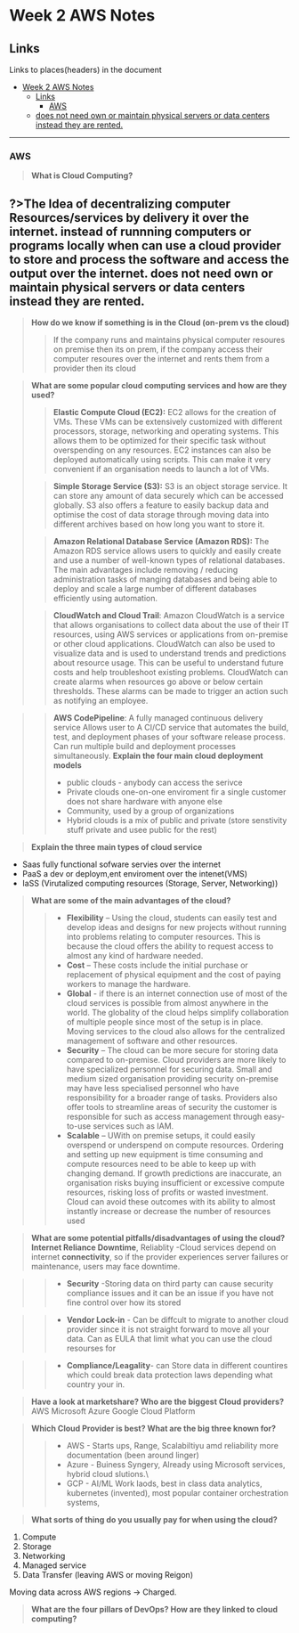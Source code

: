 # Week 2 AWS Notes 

## Links
Links to places(headers) in the document
- [Week 2 AWS Notes](#week-2-aws-notes)
  - [Links](#links)
    - [AWS](#aws)
  - [does not need own or maintain physical servers or data centers instead they are rented.](#does-not-need-own-or-maintain-physical-servers-or-data-centers-instead-they-are-rented)
_____






### AWS

>**What is Cloud Computing?**

?>The Idea of decentralizing computer Resources/services by delivery it over the internet. instead of runnning computers or programs locally when can use a cloud provider to store and process the software and access the output over the internet.
does not need own or maintain physical servers or data centers instead they are rented.
----
>**How do we know if something is in the Cloud (on-prem vs the cloud)**
>>If the company runs and maintains physical computer resoures on premise then its on prem, if the company access their computer resoures over the internet and rents them from a provider then its cloud

>**What are some popular cloud computing services and how are they used?**
>>**Elastic Compute Cloud (EC2):**  EC2 allows for the creation of VMs. These VMs can be extensively customized with different processors, storage, networking and operating systems. This allows them to be optimized for their specific task without overspending on any resources. EC2 instances can also be deployed automatically using scripts.  This can make it very convenient if an organisation needs to launch a lot of VMs.
>
>>**Simple Storage Service (S3):** S3 is an object storage service. It can store any amount of data securely which can be accessed globally. S3 also offers a feature to easily backup data and optimise the cost of data storage through moving data into different archives based on how long you want to store it.
>
>>**Amazon Relational Database Service (Amazon RDS):** The Amazon RDS service allows users to quickly and easily create and use a number of well-known types of relational databases.  The main advantages include removing / reducing administration tasks of manging databases and being able to deploy and scale a large number of different databases efficiently using automation.
>
>>**CloudWatch and Cloud Trail**: Amazon CloudWatch is a service that allows organisations to collect data about the use of their IT resources, using AWS services or applications from on-premise or other cloud applications. 
CloudWatch can also be used to visualize data and is used to understand trends and predictions about resource usage. This can be useful to understand future costs and help troubleshoot existing problems. CloudWatch can create alarms when resources go above or below certain thresholds. These alarms can be made to trigger an action such as notifying an employee.

>>**AWS CodePipeline**: A fully managed continuous  delivery service
Allows user to  A CI/CD service
that automates the build, test, and deployment phases of your software release process.
Can run multiple build and deployment processes simultaneously.
>**Explain the four main cloud deployment models**
  >>* public clouds - anybody can access the serivce
  >>* Private clouds one-on-one enviroment fir a single customer does not share   hardware with anyone else
  >>* Community, used by a group of organizations
  >>* Hybrid clouds is a mix of public and private (store senstivity stuff private and usee public for the rest)
 


>**Explain the three main types of cloud service**
* Saas fully functional sofware servies over the internet
* PaaS a dev or deploym,ent enviroment over the intenet(VMS)
* IaSS (Virutalized  computing resources (Storage, Server, Networking))

>**What are some of the main advantages of the cloud?**
  >>* **Flexibility** – Using the cloud, students can easily test and develop ideas and designs for new projects without running into problems relating to computer resources. This is because the cloud offers the ability to request access to almost any kind of hardware needed. 
  >>* **Cost** –  These costs include the initial purchase or replacement of physical equipment and the cost of paying workers to manage the hardware. 
 >> * **Global** - if there is an internet connection use of most of the cloud services is possible from almost anywhere in the world. 
  The globality of the cloud helps simplify collaboration of multiple people since most of the setup is in place.  Moving services to the cloud also allows for the centralized management of software and other resources. 
  >>* **Security** – The cloud can be more secure for storing data compared to on-premise.  Cloud providers are more likely to have specialized personnel for securing data.  Small and medium sized organisation providing security on-premise may have less specialised personnel who have responsibility for a broader range of tasks. 
  Providers also offer tools to streamline areas of security the customer is responsible for such as access management through easy-to-use services such as IAM. 
>> * **Scalable** – UWith on premise setups, it could easily overspend or underspend on compute resources.   Ordering and setting up new equipment is time consuming and compute resources need to be able to keep up with changing demand.  If growth predictions are inaccurate, an organisation risks buying insufficient or excessive compute resources, risking loss of profits or wasted investment. Cloud can avoid these outcomes with its ability to almost instantly increase or decrease the number of resources used

>**What are some potential pitfalls/disadvantages of using the cloud?**
  **Internet Reliance Downtime**, Reliablity -Cloud services depend on internet **connectivity**, so if the provider experiences server failures or maintenance, users may face downtime.

>>* **Security** -Storing data on third party can cause security compliance issues and it can be an issue if you have not fine control over how its stored

>>* **Vendor Lock-in** - Can be diffcult to migrate to another cloud provider since it is not straight forward to move all your data. Can as EULA that limit what you can use the cloud resourses for

>>* **Compliance/Leagality**- can Store data in different countires which could break data protection laws depending what country your in.

>**Have a look at marketshare? Who are the biggest Cloud providers?**
AWS
Microsoft Azure
Google Cloud Platform

>**Which Cloud Provider is best? What are the big three known for?**
>>* AWS - Starts ups, Range, Scalabiltiyu amd reliability more documentation (been around linger)
>>* Azure - Buiness  Syngery, Already using Microsoft services, hybrid cloud slutions.\
>>* GCP - AI/ML Work laods, best in class data analytics, kubernetes (invented), most popular container orchestration systems,

>**What sorts of thing do you usually pay for when using the cloud?**

1. Compute
1. Storage
1. Networking
1. Managed service
1. Data Transfer (leaving AWS or moving Reigon)
  

  Moving data across AWS regions → Charged.

>**What are the four pillars of DevOps? How are they linked to cloud computing?**


